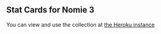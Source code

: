 ## Stat Cards for Nomie 3

You can view and use the collection at [the Heroku
instance](http://nomie-stat-cards.herokuapp.com/)
